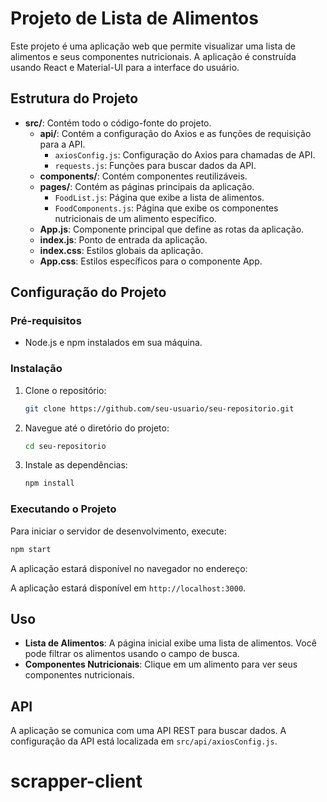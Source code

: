 # Projeto de Lista de Alimentos

Este projeto é uma aplicação web que permite visualizar uma lista de alimentos e seus componentes nutricionais. A aplicação é construída usando React e Material-UI para a interface do usuário.

## Estrutura do Projeto

- **src/**: Contém todo o código-fonte do projeto.
  - **api/**: Contém a configuração do Axios e as funções de requisição para a API.
    - `axiosConfig.js`: Configuração do Axios para chamadas de API.
    - `requests.js`: Funções para buscar dados da API.
  - **components/**: Contém componentes reutilizáveis.
  - **pages/**: Contém as páginas principais da aplicação.
    - `FoodList.js`: Página que exibe a lista de alimentos.
    - `FoodComponents.js`: Página que exibe os componentes nutricionais de um alimento específico.
  - **App.js**: Componente principal que define as rotas da aplicação.
  - **index.js**: Ponto de entrada da aplicação.
  - **index.css**: Estilos globais da aplicação.
  - **App.css**: Estilos específicos para o componente App.

## Configuração do Projeto

### Pré-requisitos

- Node.js e npm instalados em sua máquina.

### Instalação

1. Clone o repositório:
   ```bash
   git clone https://github.com/seu-usuario/seu-repositorio.git
   ```

2. Navegue até o diretório do projeto:
   ```bash
   cd seu-repositorio
   ```

3. Instale as dependências:
   ```bash
   npm install
   ```

### Executando o Projeto

Para iniciar o servidor de desenvolvimento, execute:

```bash
npm start
```

A aplicação estará disponível no navegador no endereço:

A aplicação estará disponível em `http://localhost:3000`.

## Uso

- **Lista de Alimentos**: A página inicial exibe uma lista de alimentos. Você pode filtrar os alimentos usando o campo de busca.
- **Componentes Nutricionais**: Clique em um alimento para ver seus componentes nutricionais.

## API

A aplicação se comunica com uma API REST para buscar dados. A configuração da API está localizada em `src/api/axiosConfig.js`.
# scrapper-client
